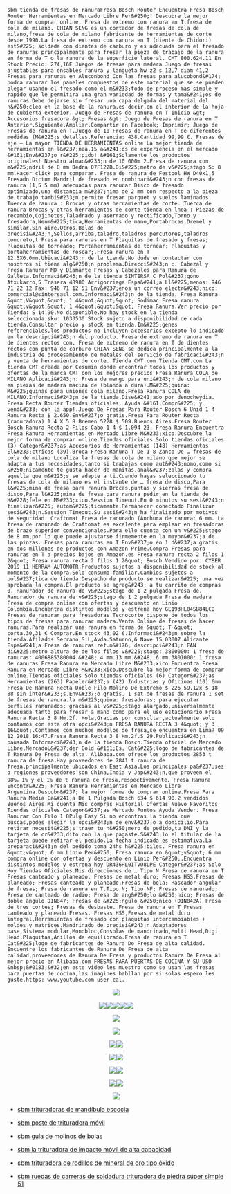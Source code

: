 
```
sbm tienda de fresas de ranuraFresa Bosch Router Encuentra Fresa Bosch Router Herramientas en Mercado Libre Per&#250;! Descubre la mejor forma de comprar online. Fresa de extremo con ranura en T,fresa de cola de milano. CHIAN SENG es un cortador de fresas de cola de milano,fresa de cola de milano fabricante de herramientas de corte desde 1990.La fresa de extremo con ranura en T (diente de Chidori) est&#225; soldada con dientes de carburo y es adecuada para el fresado de ranuras principalmente para fresar la pieza de trabajo de la ranura en forma de T o la ranura de la superficie lateral. CMT 800.624.11 En Stock Precio: 274,16E Juegos de fresas para madera Juego de fresas ajustables para ensables ranura y langueta hw z2 s 12,7 diam 41,2 Fresas para ranuras en Aluconbond Con las fresas para alucobond&#174; podra ranurar los paneles compuestos de este material que se se pueden plegar usando el fresado como el m&#233;todo de proceso mas simple y rapido que le permitira una gran variedad de formas y tama&#241;os de ranuras.Debe dejarse sin fresar una capa delgada del material del n&#250;cleo en la base de la ranura,es decir,en el interior de la hoja de cubierta exterior. Juego de Fresas de ranura en T Inicio &gt; Accesorios fresadora &gt; Fresas &gt; Juego de Fresas de ranura en T Anterior.Siguiente.Ampliar.Compartir en Facebook; Imprimir; Juego de Fresas de ranura en T.Juego de 10 Fresas de ranura en T de diferentes medidas (M&#225;s detalles.Referencia: 438.Cantidad 99,99 €. Fresas de eje — La mayor TIENDA DE HERRAMIENTAS online La mejor tienda de herramientas en l&#237;nea.15 a&#241;os de experiencia en el mercado &#161;Env&#237;o r&#225;pido! &#161;Solamente los productos originales! Nuestro almac&#233;n de 10 000m 2.Fresa de ranura con m&#225;ndril de 8 mm Dedra 07F122B.Di&#225;metro de v&#225;stago S: 8 mm.Hacer click para comparar. Fresa de ranura de Festool HW D40x1,5 Fresado Dictum Mandril de fresado en combinaci&#243;n con fresas de ranura (1,5 5 mm) adecuadas para ranurar Disco de fresado optimizado,una distancia m&#237;nima de 2 mm con respecto a la pieza de trabajo tambi&#233;n permite fresar parquet y suelos laminados. Tuerca de ranura : Brocas y otras herramientas de corte. Tuerca de ranura Brocas y otras herramientas de corte tienda en lnea : Piezas de recambio,Cojinetes,Taladrado y aserrado y rectificado,Torno y fresadora,Neum&#225;tica,Herramientas de mano,Portabrocas,Dremel y similar,Sin aire,Otros,Bolas de precisi&#243;n,Sellos,arriba,taladro,taladros percutores,taladros concreto,t Fresa para ranuras en T Plaquitas de fresado y fresas; Plaquitas de torneado; Portaherramientas de tornear; Plaquitas y portaherramientas de roscar;.Fresa ranura en T 12.5X6.0mm.Ubicaci&#243;n de la tienda.No dude en contactar con nosotros si tiene alg&#250;n problema.Direcci&#243;n :. Cabezal y Fresa Ranurar MD y Diamante Fresas y Cabezales para Ranura de Galleta.Informaci&#243;n de la tienda SINTERSA C Pol&#237;gono Atxukarro,5 Trasera 48980 Arrigorriaga Espa&#241;a Ll&#225;menos: 946 71 22 12 Fax: 946 71 12 51 Env&#237;enos un correo electr&#243;nico: comercial@sintersasl.com.Informaci&#243;n de la tienda. Fresa Ranura &quot;V&quot;&quot; 1 4&quot;&quot;&quot; Sodimac Fresa ranura &quot;v&quot;&quot; 1 4&quot;&quot;&quot; Fresa Ranura.Ver precio por Tienda: S 14.90.No disponible.No hay stock en la tienda seleccionada.sku: 1033530.Stock sujeto a disponibilidad de cada tienda.Consultar precio y stock en tienda.Im&#225;genes referenciales,los productos no incluyen accesorios excepto lo indicado en la descripci&#243;n del producto. Fresa de extremo de ranura en T de dientes rectos con. Fresa de extremo de ranura en T de dientes rectos con punta de carburo CHIAN SENG se dedica principalmente a la industria de procesamiento de metales del servicio de fabricaci&#243;n y venta de herramientas de corte. Tienda CMT.com Tienda CMT.com La tienda CMT creada por Cesumin donde encontrar todos los productos y ofertas de la marca CMT con los mejores precios Fresa Ranura COLA de MILANO Aplicaci&#243;n: Fresa de mango para uni&#243;n de cola milano en piezas de madera maciza de (blanda a dura).M&#225;quina: M&#225;quinas para uniones cola milano.Fresa Ranura COLA de MILANO.Informaci&#243;n de la tienda.Dise&#241;ado por denocheydia. Fresa Recta Router Tiendas oficiales; Ayuda &#161;Compr&#225; y vend&#233; con la app!.Juego De Fresas Para Router Bosch 6 Unid 1 4 Ranura Recta $ 2.650.Env&#237;o gratis.Fresa Para Router Recta (ranuradora) 1 4 X 5 8 Bremen 5228 $ 509.Buenos Aires.Fresa Router Bosch Ranura Recta 2 Filos Cabo 1 4 $ 1.094 23. Fresa Ranura Encuentra Fresa Ranura Herramientas en Mercado Libre M&#233;xico.Descubre la mejor forma de comprar online.Tiendas oficiales Solo tiendas oficiales (3) Categor&#237;as Accesorios de Herramientas (148) Herramientas El&#233;ctricas (39).Broca Fresa Ranura T De 1 8 Zanco De … fresas de cola de milano Localiza la fresas de cola de milano que mejor se adapta a tus necesidades,tanto si trabajas como aut&#243;nomo,como si &#250;nicamente te gusta hacer de manitas.anal&#237;zalas y compra aquella que m&#225;s se adapte a ti.Cuando hayas seleccionado tu fresas de cola de milano es el instante de … fresa de disco,Para l&#225;mina de fresa para ranura Brocas,puntas y sierras fresa de disco,Para l&#225;mina de fresa para ranura pedir en la tienda de H&#228;fele en M&#233;xico.Session Timeout.En 0 minutos su sesi&#243;n finalizar&#225; autom&#225;ticamente.Permanecer conectado Finalizar sesi&#243;n.Session Timeout.Su sesi&#243;n ha finalizado por motivos de seguridad. Craftomat Fresa de ranurado (Anchura de ranura: 6 mm. La fresa de ranurado de Craftomat es excelente para emplear en fresadoras de brazo superior convencionales.Para ello cuenta con un v&#225;stago de 8 mm,por lo que puede ajustarse firmemente en la mayor&#237;a de las pinzas. Fresas para ranuras en T Env&#237;o en 1 d&#237;a gratis en dos millones de productos con Amazon Prime.Compra Fresas para ranuras en T a precios bajos en Amazon.es Fresa ranura recta 2 filos 1 2&quot; Fresa ranura recta 2 filos 1 2&quot; Bosch.Vendido por: CYBER 2019 11 HERRAM AUTOMOTR.Productos sujetos a disponibilidad de stock al momento de la compra.Solo consumo familiar.Cambios sujetos a pol&#237;tica de tienda.Despacho de producto se realizar&#225; una vez aprobada la compra.El producto se agreg&#243; a tu carrito de compras 0. Ranurador de ranura de v&#225;stago de 1 2 pulgada Fresa de. Ranurador de ranura de v&#225;stago de 1 2 pulgada Fresa de madera Fresa de compra online con ofertas y descuento en Linio Colombia.Encuentra distintos modelos y estrena hoy GE193HL04SB84LCO Fresas de ranurar para fresadoras Tecnocorte dispone de todos los tipos de fresas para ranurar madera.Venta Online de fresas de hacer ranuras.Para realizar una ranura en forma de &quot; T &quot; corta.30,31 € Comprar.En stock 43,02 €.Informaci&#243;n sobre la tienda.Afilados Serrano,S.L,Avda.Saturno,6 Nave 15 03007 Alicante Espa&#241;a Fresa de ranuras ref.n&#176; descripci&#243;n EAN di&#225;metro altura de de los filos v&#225;stago: 3800000: 1 fresa de ranuras: 4006885380004.&#248; 4 mm.13 mm.&#248; 6 mm.3801000: 1 fresa de ranuras Fresa Ranura en Mercado Libre M&#233;xico Encuentra Fresa Ranura en Mercado Libre M&#233;xico.Descubre la mejor forma de comprar online.Tiendas oficiales Solo tiendas oficiales (6) Categor&#237;as Herramientas (263) Papeler&#237;a (42) Industrias y Oficinas (10).6mm Fresa De Ranura Recta Doble Filo Molino De Extremo $ 226 59.12x $ 18 88 sin inter&#233;s.Env&#237;o gratis. 1 set de fresas de ranura 1 set de fresas de ranura.la m&#225;quina: fresadoras; para ejecutar perfiles ranurados; gracias al v&#225;stago alargado,universalmente adecuada tanto para fresar a mano como para el uso estacionario Fresa Ranura Recta 3 8 Hm.2f. Hola,Gracias por consultar,actualmente solo contamos con esta otra opci&#243;n FRESA RANURA RECTA 3 4&quot; y 3 16&quot;.Contamos con muchos modelos de fresa,se encuentra en Lima? 09 12 2018 16:47.Fresa Ranura Recta 3 8 Hm.2f.S 29.Publicaci&#243;n pausada Informaci&#243;n de la tienda Bosch.Tienda oficial de Mercado Libre.MercadoL&#237;der Gold &#161;Es. Cat&#225;logo de fabricantes de T Ranura De Fresa de alta. Alibaba.com ofrece los productos 2853 t ranura de fresa.Hay proveedores de 2841 t ranura de fresa,principalmente ubicados en East Asia.Los principales pa&#237;ses o regiones proveedores son China,India y Jap&#243;n,que proveen el 98%，1% y el 1% de t ranura de fresa,respectivamente. Fresa Ranura Encontr&#225; Fresa Ranura Herramientas en Mercado Libre Argentina.Descubr&#237; la mejor forma de comprar online.Fresa Para Ranura Media Ca&#241;a De 1 Pulgada Bosch 634 $ 614 90.2 vendidos Buenos Aires.Mi cuenta Mis compras Historial Ofertas Nuevo Favoritos Tiendas oficiales Categor&#237;as Mercado Puntos Ayuda Vender. Fresa Ranurar Con Filo 1 8Pulg Easy Si no encontras la tienda que buscas,podes elegir la opci&#243;n de env&#237;o a domicilio.Para retirar necesit&#225;s traer tu n&#250;mero de pedido,tu DNI y la tarjeta de cr&#233;dito con la que pagaste.S&#243;lo el titular de la tarjeta puede retirar el pedido.La fecha indicada es estimativa.La preparaci&#243;n del pedido toma 24hs h&#225;biles. Fresa ranura en &quot;v&quot; 6 mm Linio Per&#250; Fresa ranura en &quot;v&quot; 6 mm compra online con ofertas y descuento en Linio Per&#250;.Encuentra distintos modelos y estrena hoy DR436HL0ITVO8LPE Categor&#237;as Solo Hoy Tiendas Oficiales.Mis direcciones de … Tipo N Fresa de ranura en T Fresas canteado y planeado. Fresas de metal duro; Fresas HSS.Fresas de planeado; Fresas canteado y planeado.Fresas de bola; Rascador angular de fresas; Fresa de ranura en T.Tipo N; Tipo NF; Fresas de ranurado; Fresa de canteado de radio; Fresa de ang&#250;lo &#250;nico; Fresas de doble angulo DIN847; Fresas de &#225;ngulo &#250;nico (DIN842A) Fresa de tres cortes; Fresas de desbaste. Fresa de ranura en T Fresas canteado y planeado Fresas. Fresas HSS,Fresas de metal duro integral,Herramientas de fresado con plaquitas intercambiables + moldes y matrices.Mandrinado de precisi&#243;n.Adaptadores base,Sistema modular,Monobloc,Consolas de mandrinado,Multi Head,Digi Head,Plaquitas,Anillos de equilibrado.Fresa de ranura en T Cat&#225;logo de fabricantes de Ranura De Fresa de alta calidad. Encuentre los fabricantes de Ranura De Fresa de alta calidad,proveedores de Ranura De Fresa y productos Ranura De Fresa al mejor precio en Alibaba.com FRESAS PARA PUERTAS DE COCINA Y SU USO &nbsp;&#0183;&#32;en este video les muestro como se usan las fresas para puertas de cocina,las imagines habllan por si solas espero les guste.https: www.youtube.com user cal. 
```

<div align="center">

<a href="https://es-crusher.shibang-china.com/github&k=sbm+tienda+de+fresas+de+ranura"><img src="https://static.shibang-china.com/es/crusher/logo.jpg"></a>

<a href="https://es-crusher.shibang-china.com/github&k=sbm+tienda+de+fresas+de+ranura"><img src="https://static.shibang-china.com/es/crusher/index.jpg"></a><a href="https://es-crusher.shibang-china.com/material.htmlgithub&k=sbm+tienda+de+fresas+de+ranura"><img src="https://static.shibang-china.com/es/crusher/material.jpg"></a><a href="https://es-crusher.shibang-china.com/application.htmlgithub&k=sbm+tienda+de+fresas+de+ranura"><img src="https://static.shibang-china.com/es/crusher/application.jpg"></a><a href="https://es-crusher.shibang-china.com/aboutus.htmlgithub&k=sbm+tienda+de+fresas+de+ranura"><img src="https://static.shibang-china.com/es/crusher/aboutus.jpg"></a><a href="https://es-crusher.shibang-china.com/contact.htmlgithub&k=sbm+tienda+de+fresas+de+ranura"><img src="https://static.shibang-china.com/es/crusher/contact.jpg"></a>

<a href="https://es-crusher.shibang-china.com/github&k=sbm+tienda+de+fresas+de+ranura"><img src="https://static.shibang-china.com/es/crusher/banner.jpg"></a>

<a href="https://swt.shibang-china.com/github&k=sbm+tienda+de+fresas+de+ranura"><img src="https://static.shibang-china.com/es/crusher/text.jpg"></a>

<a href="https://swt.shibang-china.com/github&k=sbm+tienda+de+fresas+de+ranura"><img src="https://static.shibang-china.com/es/crusher/chat.jpg"></a><a href="https://es-crusher.shibang-china.com/contact.htmlgithub&k=sbm+tienda+de+fresas+de+ranura"><img src="https://static.shibang-china.com/es/crusher/message.jpg"></a>

<a href="https://es-crusher.shibang-china.com/products/pe.htmlgithub&k=sbm+tienda+de+fresas+de+ranura"><img src="https://static.shibang-china.com/es/crusher/pe.jpg"></a><a href="https://es-crusher.shibang-china.com/products/pf.htmlgithub&k=sbm+tienda+de+fresas+de+ranura"><img src="https://static.shibang-china.com/es/crusher/pf.jpg"></a>

<a href="https://es-crusher.shibang-china.com/products/hpt.htmlgithub&k=sbm+tienda+de+fresas+de+ranura"><img src="https://static.shibang-china.com/es/crusher/hpt.jpg"></a><a href="https://es-crusher.shibang-china.com/products/vsi.htmlgithub&k=sbm+tienda+de+fresas+de+ranura"><img src="https://static.shibang-china.com/es/crusher/vsi.jpg"></a>

<a href="https://es-crusher.shibang-china.com/products/klv.htmlgithub&k=sbm+tienda+de+fresas+de+ranura"><img src="https://static.shibang-china.com/es/crusher/klv.jpg"></a><a href="https://es-crusher.shibang-china.com/products/portable.htmlgithub&k=sbm+tienda+de+fresas+de+ranura"><img src="https://static.shibang-china.com/es/crusher/portable.jpg"></a>

<a href="https://swt.shibang-china.com/github&k=sbm+tienda+de+fresas+de+ranura"><img src="https://static.shibang-china.com/es/crusher/case.jpg"></a>

</div>


* [sbm trituradoras de mandíbula escocia](sbm%20trituradoras%20de%20mand%C3%ADbula%20escocia.md)

* [sbm poste de trituradora móvil](sbm%20poste%20de%20trituradora%20m%C3%B3vil.md)

* [sbm guía de molinos de bolas](sbm%20gu%C3%ADa%20de%20molinos%20de%20bolas.md)

* [sbm la trituradora de impacto móvil de alta capacidad](sbm%20la%20trituradora%20de%20impacto%20m%C3%B3vil%20de%20alta%20capacidad.md)

* [sbm trituradora de rodillos de mineral de oro tipo óxido](sbm%20trituradora%20de%20rodillos%20de%20mineral%20de%20oro%20tipo%20%C3%B3xido.md)

* [sbm ruedas de carreras de soldadura trituradora de piedra súper simple 51](sbm%20ruedas%20de%20carreras%20de%20soldadura%20trituradora%20de%20piedra%20s%C3%BAper%20simple%2051.md)